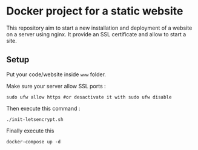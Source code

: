 # Docker project for a static website

This repository aim to start a new installation and deployment of a website on a server using nginx.
It provide an SSL certificate and allow to start a site.

## Setup

Put your code/website inside `www` folder.

Make sure your server allow SSL ports :
```=bash
sudo ufw allow https #or desactivate it with sudo ufw disable
```

Then execute this command :
```=bash
./init-letsencrypt.sh
```

Finally execute this
```=bash
docker-compose up -d
```

